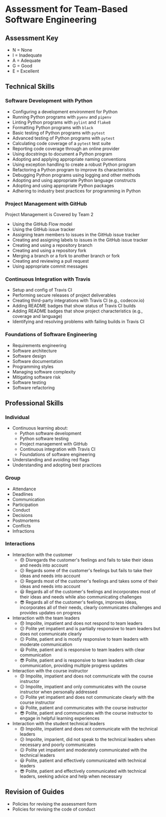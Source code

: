 # Assessment for Team-Based Software Engineering

## Assessment Key

* N = None
* I = Inadequate
* A = Adequate
* G = Good
* E = Excellent

## Technical Skills

### Software Development with Python

* Configuring a development environment for Python
* Running Python programs with `pyenv` and `pipenv`
* Linting Python programs with `pylint` and `flake8`
* Formatting Python programs with `black`
* Basic testing of Python programs with `pytest`
* Advanced testing of Python programs with `pytest`
* Calculating code coverage of a `pytest` test suite
* Reporting code coverage through an online provider
* Using docstrings to document a Python program
* Adopting and applying appropriate naming conventions
* Using exception handling to create a robust Python program
* Refactoring a Python program to improve its characteristics
* Debugging Python programs using logging and other methods
* Adopting and using appropriate Python language constructs
* Adopting and using appropriate Python packages
* Adhering to industry best practices for programming in Python

### Project Management with GitHub

Project Management is Covered by Team 2

* Using the GitHub Flow model
* Using the GitHub issue tracker
* Assigning team members to issues in the GitHub issue tracker
* Creating and assigning labels to issues in the GitHub issue tracker
* Creating and using a repository branch
* Creating and using a repository fork
* Merging a branch or a fork to another branch or fork
* Creating and reviewing a pull request
* Using appropriate commit messages

### Continuous Integration with Travis

* Setup and config of Travis CI
* Performing secure releases of project deliverables
* Creating third-party integrations with Travis CI (e.g., codecov.io)
* Adding README badges that show status of Travis CI builds
* Adding README badges that show project characteristics (e.g., coverage and
  language)
* Identifying and resolving problems with failing builds in Travis CI

### Foundations of Software Engineering

* Requirements engineering
* Software architecture
* Software design
* Software documentation
* Programming styles
* Managing software complexity
* Mitigating software risk
* Software testing
* Software refactoring

## Professional Skills

### Individual

* Continuous learning about:
  * Python software development
  * Python software testing
  * Project management with GitHub
  * Continuous integration with Travis CI
  * Foundations of software engineering
* Understanding and avoiding red flags
* Understanding and adopting best practices

### Group

* Attendance
* Deadlines
* Communication
* Participation
* Conduct
* Decisions
* Postmortems
* Conflicts
* Infractions

### Interactions

* Interaction with the customer
  * :disappointed: Disregards the customer's feelings and fails to take their ideas and needs into account
  * :confused: Regards some of the customer's feelings but fails to take their ideas and needs into account
  * :neutral_face: Regards most of the customer's feelings and takes some of their ideas and needs into account
  * :smiley: Regards all of the customer's feelings and incorporates most of their ideas and needs while also communicating challenges
  * :sunglasses: Regards all of the customer's feelings, improves ideas, incorporates all of their needs, clearly communicates challenges and provides updates on progress
* Interaction with the team leaders
  * :disappointed: Impolite, impatient and does not respond to team leaders 
  * :confused: Polite yet impatient and is partially responsive to team leaders but does not communicate clearly
  * :neutral_face: Polite, patient and is mostly responsive to team leaders with moderate communication 
  * :smiley: Polite, patient and is responsive to team leaders with clear communication
  * :sunglasses: Polite, patient and is responsive to team leaders with clear communication, providing multiple progress updates
* Interaction with the course instructor
  * :disappointed: Impolite, impatient and does not communicate with the course instructor 
  * :confused: Impolite, impatient and only communicates with the course instructor when personally addressed 
  * :neutral_face: Polite yet impatient and does not communicate clearly with the course instructor 
  * :smiley: Polite, patient and communicates with the course instructor 
  * :sunglasses: Polite, patient and communicates with the course instructor to engage in helpful learning experiences 
* Interaction with the student technical leaders
  * :disappointed: Impolite, impatient and does not communicate with the technical leaders 
  * :confused: Impolite, imparient, did not speak to the technical leaders when necessary and poorly communicates 
  * :neutral_face: Polite yet impatient and moderately communicated with the technical leaders
  * :smiley: Polite, patient and effectively communicated with technical leaders 
  * :sunglasses: Polite, patient and effectively communicated with technical leaders, seeking advice and help when necessary

## Revision of Guides

* Policies for revising the assessment form
* Policies for revising the code of conduct

